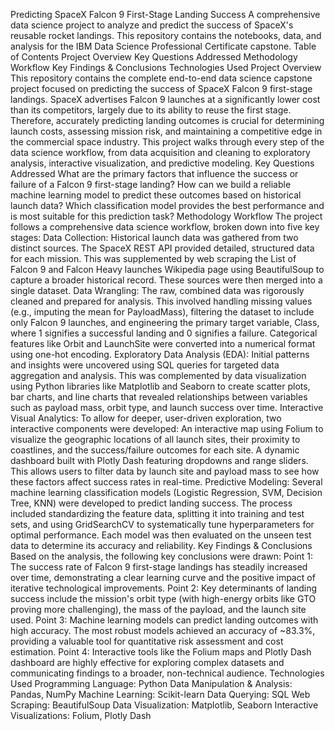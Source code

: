 Predicting SpaceX Falcon 9 First-Stage Landing Success
A comprehensive data science project to analyze and predict the success of SpaceX's reusable rocket landings. This repository contains the notebooks, data, and analysis for the IBM Data Science Professional Certificate capstone.
Table of Contents
Project Overview
Key Questions Addressed
Methodology Workflow
Key Findings & Conclusions
Technologies Used
Project Overview
This repository contains the complete end-to-end data science capstone project focused on predicting the success of SpaceX Falcon 9 first-stage landings. SpaceX advertises Falcon 9 launches at a significantly lower cost than its competitors, largely due to its ability to reuse the first stage. Therefore, accurately predicting landing outcomes is crucial for determining launch costs, assessing mission risk, and maintaining a competitive edge in the commercial space industry.
This project walks through every step of the data science workflow, from data acquisition and cleaning to exploratory analysis, interactive visualization, and predictive modeling.
Key Questions Addressed
What are the primary factors that influence the success or failure of a Falcon 9 first-stage landing?
How can we build a reliable machine learning model to predict these outcomes based on historical launch data?
Which classification model provides the best performance and is most suitable for this prediction task?
Methodology Workflow
The project follows a comprehensive data science workflow, broken down into five key stages:
Data Collection: Historical launch data was gathered from two distinct sources. The SpaceX REST API provided detailed, structured data for each mission. This was supplemented by web scraping the List of Falcon 9 and Falcon Heavy launches Wikipedia page using BeautifulSoup to capture a broader historical record. These sources were then merged into a single dataset.
Data Wrangling: The raw, combined data was rigorously cleaned and prepared for analysis. This involved handling missing values (e.g., imputing the mean for PayloadMass), filtering the dataset to include only Falcon 9 launches, and engineering the primary target variable, Class, where 1 signifies a successful landing and 0 signifies a failure. Categorical features like Orbit and LaunchSite were converted into a numerical format using one-hot encoding.
Exploratory Data Analysis (EDA): Initial patterns and insights were uncovered using SQL queries for targeted data aggregation and analysis. This was complemented by data visualization using Python libraries like Matplotlib and Seaborn to create scatter plots, bar charts, and line charts that revealed relationships between variables such as payload mass, orbit type, and launch success over time.
Interactive Visual Analytics: To allow for deeper, user-driven exploration, two interactive components were developed:
An interactive map using Folium to visualize the geographic locations of all launch sites, their proximity to coastlines, and the success/failure outcomes for each site.
A dynamic dashboard built with Plotly Dash featuring dropdowns and range sliders. This allows users to filter data by launch site and payload mass to see how these factors affect success rates in real-time.
Predictive Modeling: Several machine learning classification models (Logistic Regression, SVM, Decision Tree, KNN) were developed to predict landing success. The process included standardizing the feature data, splitting it into training and test sets, and using GridSearchCV to systematically tune hyperparameters for optimal performance. Each model was then evaluated on the unseen test data to determine its accuracy and reliability.
Key Findings & Conclusions
Based on the analysis, the following key conclusions were drawn:
Point 1: The success rate of Falcon 9 first-stage landings has steadily increased over time, demonstrating a clear learning curve and the positive impact of iterative technological improvements.
Point 2: Key determinants of landing success include the mission's orbit type (with high-energy orbits like GTO proving more challenging), the mass of the payload, and the launch site used.
Point 3: Machine learning models can predict landing outcomes with high accuracy. The most robust models achieved an accuracy of ~83.3%, providing a valuable tool for quantitative risk assessment and cost estimation.
Point 4: Interactive tools like the Folium maps and Plotly Dash dashboard are highly effective for exploring complex datasets and communicating findings to a broader, non-technical audience.
Technologies Used
Programming Language: Python
Data Manipulation & Analysis: Pandas, NumPy
Machine Learning: Scikit-learn
Data Querying: SQL
Web Scraping: BeautifulSoup
Data Visualization: Matplotlib, Seaborn
Interactive Visualizations: Folium, Plotly Dash
